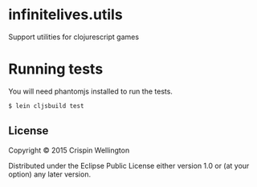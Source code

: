 # infinitelives.utils
Support utilities for clojurescript games

# Running tests

You will need phantomjs installed to run the tests.

```bash
$ lein cljsbuild test
```

## License

Copyright © 2015 Crispin Wellington

Distributed under the Eclipse Public License either version 1.0 or (at your option) any later version.
